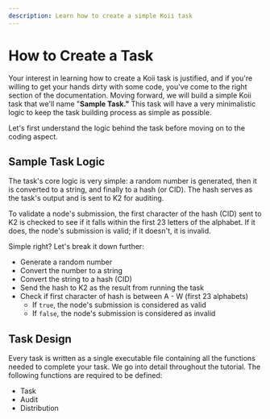 ```yaml
---
description: Learn how to create a simple Koii task
---
```


# How to Create a Task

Your interest in learning how to create a Koii task is justified, and if you're willing to get your hands dirty with some code, you've come to the right section of the documentation. Moving forward, we will build a simple Koii task that we'll name "**Sample Task."** This task will have a very minimalistic logic to keep the task building process as simple as possible.

Let's first understand the logic behind the task before moving on to the coding aspect.

## **Sample Task Logic**

The task's core logic is very simple: a random number is generated, then it is converted to a string, and finally to a hash (or CID). The hash serves as the task's output and is sent to K2 for auditing.

To validate a node's submission, the first character of the hash (CID) sent to K2 is checked to see if it falls within the first 23 letters of the alphabet. If it does, the node's submission is valid; if it doesn't, it is invalid.

Simple right? Let's break it down further:

* Generate a random number
* Convert the number to a string
* Convert the string to a hash (CID)
* Send the hash to K2 as the result from running the task
* Check if first character of hash is between A - W (first 23 alphabets)
  * If `true`, the node's submission is considered as valid
  * If `false`, the node's submission is considered as invalid

## **Task Design**

Every task is written as a single executable file containing all the functions needed to complete your task. We go into detail throughout the tutorial. The following functions are required to be defined:

* Task
* Audit
* Distribution&#x20;
